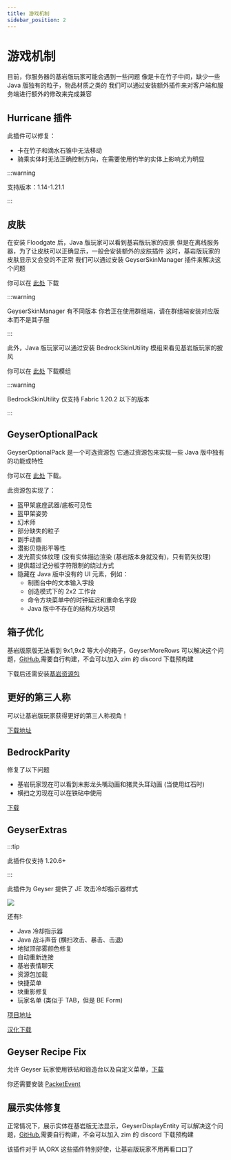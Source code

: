 ```yaml
---
title: 游戏机制
sidebar_position: 2
---
```


# 游戏机制

目前，你服务器的基岩版玩家可能会遇到一些问题
像是卡在竹子中间，缺少一些 Java 版独有的粒子，物品材质之类的
我们可以通过安装额外插件来对客户端和服务端进行额外的修改来完成兼容

## Hurricane 插件

此插件可以修复：

- 卡在竹子和滴水石锥中无法移动
- 骑乘实体时无法正确控制方向，在需要使用钓竿的实体上影响尤为明显

:::warning

支持版本：1.14-1.21.1

:::

## 皮肤

在安装 Floodgate 后，Java 版玩家可以看到基岩版玩家的皮肤
但是在离线服务器，为了让皮肤可以正确显示，一般会安装额外的皮肤插件
这时，基岩版玩家的皮肤显示又会变的不正常
我们可以通过安装 GeyserSkinManager 插件来解决这个问题

你可以在 [此处](https://github.com/Camotoy/GeyserSkinManager/releases) 下载

:::warning

GeyserSkinManager 有不同版本
你若正在使用群组端，请在群组端安装对应版本而不是其子服

:::

此外，Java 版玩家可以通过安装 BedrockSkinUtility 模组来看见基岩版玩家的披风

你可以在 [此处](https://github.com/Camotoy/BedrockSkinUtility) 下载模组

:::warning

BedrockSkinUtility 仅支持 Fabric 1.20.2 以下的版本

:::

## GeyserOptionalPack

GeyserOptionalPack 是一个可选资源包
它通过资源包来实现一些 Java 版中独有的功能或特性

你可以在 [此处](https://download.geysermc.org/v2/projects/geyseroptionalpack/versions/latest/builds/latest/downloads/geyseroptionalpack)
下载。

此资源包实现了：

- 盔甲架底座武器/底板可见性
- 盔甲架姿势
- 幻术师
- 部分缺失的粒子
- 副手动画
- 潜影贝隐形平等性
- 发光箭实体纹理 (没有实体描边渲染 (基岩版本身就没有)，只有箭矢纹理)
- 提供超过记分板字符限制的绕过方式
- 隐藏在 Java 版中没有的 UI 元素，例如：
    - 制图台中的文本输入字段
    - 创造模式下的 2x2 工作台
    - 命令方块菜单中的时钟延迟和重命名字段
    - Java 版中不存在的结构方块选项

## 箱子优化

基岩版原版无法看到 9x1,9x2 等大小的箱子，GeyserMoreRows
可以解决这个问题，[GitHub](https://github.com/GeyserExtensionists/GeyserMoreRows),需要自行构建，不会可以加入 zim 的
discord 下载预构建

下载后还需安装[基岩资源包](https://raw.githubusercontent.com/GeyserExtensionists/GeyserMoreRows/refs/heads/main/MorerowsPack.mcpack)

## 更好的第三人称

可以让基岩版玩家获得更好的第三人称视角！

[下载地址](https://github.com/lilingfengdev/GeyserBetterBedrockThirdPerson/releases/tag/latest)

## BedrockParity

修复了以下问题

- 基岩玩家现在可以看到末影龙头嘴动画和猪灵头耳动画 (当使用红石时)
- 横扫之刃现在可以在铁砧中使用

[下载](https://github.com/tbyt/BedrockParity/releases/tag/release)

## GeyserExtras

:::tip

此插件仅支持 1.20.6+

:::

此插件为 Geyser 提供了 JE 攻击冷却指示器样式

![](_image/GeyserExtras.gif)

还有!:

- Java 冷却指示器
- Java 战斗声音 (横扫攻击、暴击、击退)
- 地狱顶部雾颜色修复
- 自动重新连接
- 基岩表情聊天
- 资源包加载
- 快捷菜单
- 块重影修复
- 玩家名单 (类似于 TAB，但是 BE Form)

[项目地址](https://github.com/GeyserExtras/GeyserExtras)

[汉化下载](https://hangar.papermc.io/Guardian1l/GeyserExtras_CNN)

## Geyser Recipe Fix

允许 Geyser 玩家使用铁砧和锻造台以及自定义菜单，[下载](https://modrinth.com/plugin/geyser-recipe-fix)

你还需要安装 [PacketEvent](https://modrinth.com/plugin/packetevents)

## 展示实体修复

正常情况下，展示实体在基岩版无法显示，GeyserDisplayEntity
可以解决这个问题，[GitHub](https://github.com/GeyserExtensionists/GeyserDisplayEntity),需要自行构建，不会可以加入 zim 的
discord 下载预构建

该插件对于 IA,ORX 这些插件特别好使，让基岩版玩家不用再看口口了